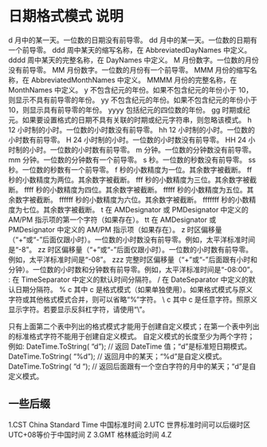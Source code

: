 # 日期格式模式 说明

d 月中的某一天。一位数的日期没有前导零。
dd 月中的某一天。一位数的日期有一个前导零。
ddd 周中某天的缩写名称，在 AbbreviatedDayNames 中定义。
dddd 周中某天的完整名称，在 DayNames 中定义。
M 月份数字。一位数的月份没有前导零。
MM 月份数字。一位数的月份有一个前导零。
MMM 月份的缩写名称，在 AbbreviatedMonthNames 中定义。
MMMM 月份的完整名称，在 MonthNames 中定义。
y 不包含纪元的年份。如果不包含纪元的年份小于 10，则显示不具有前导零的年份。
yy 不包含纪元的年份。如果不包含纪元的年份小于 10，则显示具有前导零的年份。
yyyy 包括纪元的四位数的年份。
gg 时期或纪元。如果要设置格式的日期不具有关联的时期或纪元字符串，则忽略该模式。
h 12 小时制的小时。一位数的小时数没有前导零。
hh 12 小时制的小时。一位数的小时数有前导零。
H 24 小时制的小时。一位数的小时数没有前导零。
HH 24 小时制的小时。一位数的小时数有前导零。
m 分钟。一位数的分钟数没有前导零。
mm 分钟。一位数的分钟数有一个前导零。
s 秒。一位数的秒数没有前导零。
ss 秒。一位数的秒数有一个前导零。
f 秒的小数精度为一位。其余数字被截断。
ff 秒的小数精度为两位。其余数字被截断。
fff 秒的小数精度为三位。其余数字被截断。
ffff 秒的小数精度为四位。其余数字被截断。
fffff 秒的小数精度为五位。其余数字被截断。
ffffff 秒的小数精度为六位。其余数字被截断。
fffffff 秒的小数精度为七位。其余数字被截断。
t 在 AMDesignator 或 PMDesignator 中定义的 AM/PM 指示项的第一个字符（如果存在）。
tt 在 AMDesignator 或 PMDesignator 中定义的 AM/PM 指示项（如果存在）。
z 时区偏移量（“+”或“-”后面仅跟小时）。一位数的小时数没有前导零。例如，太平洋标准时间是“-8”。
zz 时区偏移量（“+”或“-”后面仅跟小时）。一位数的小时数有前导零。例如，太平洋标准时间是“-08”。
zzz 完整时区偏移量（“+”或“-”后面跟有小时和分钟）。一位数的小时数和分钟数有前导零。例如，太平洋标准时间是“-08:00”。
: 在 TimeSeparator 中定义的默认时间分隔符。
/ 在 DateSeparator 中定义的默认日期分隔符。
% c 其中 c 是格式模式（如果单独使用）。如果格式模式与原义字符或其他格式模式合并，则可以省略“%”字符。
\ c 其中 c 是任意字符。照原义显示字符。若要显示反斜杠字符，请使用“\\”。

只有上面第二个表中列出的格式模式才能用于创建自定义模式；在第一个表中列出的标准格式字符不能用于创建自定义模式。
自定义模式的长度至少为两个字符；例如:
DateTime.ToString( “d”); // 返回 DateTime 值；“d”是标准短日期模式。
DateTime.ToString( “%d”); // 返回月中的某天；“%d”是自定义模式。
DateTime.ToString( “d “); // 返回后面跟有一个空白字符的月中的某天；“d”是自定义模式。


## 一些后缀
1.CST China Standard Time 中国标准时间
2.UTC 世界标准时间可以后缀时区 UTC+08等价于中国时间 Z
3.GMT 格林威治时间
4.Z
